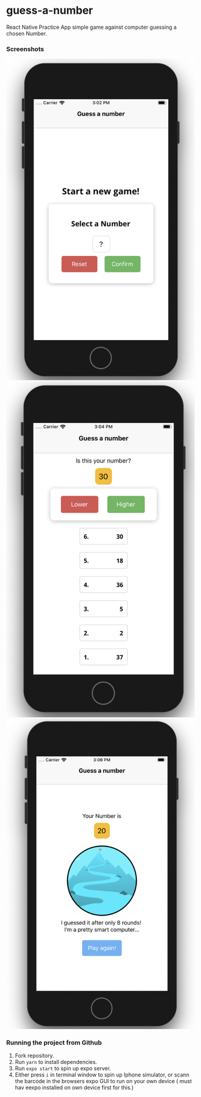 # guess-a-number
React Native Practice App simple game against computer guessing a chosen Number.

### Screenshots

![Game start - pick a number, 50%](https://github.com/Nschulz88/guess-a-number/blob/master/assets/screenshots/startgame.png)
![Game, 50%](https://github.com/Nschulz88/guess-a-number/blob/master/assets/screenshots/activegame.png)
![Game End, 50%](https://github.com/Nschulz88/guess-a-number/blob/master/assets/screenshots/endgame.png)

### Running the project from Github

1. Fork repository.
2. Run `yarn` to install dependencies.
3. Run `expo start` to spin up expo server.
4. Either press `i` in terminal window to spin up Iphone simulator, or scann the barcode in the browsers expo GUI to run on your own device ( must hav eexpo installed on own device first for this.)
